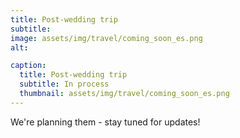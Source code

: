 ```yaml
---
title: Post-wedding trip
subtitle: 
image: assets/img/travel/coming_soon_es.png
alt: 

caption:
  title: Post-wedding trip
  subtitle: In process
  thumbnail: assets/img/travel/coming_soon_es.png
---
```

We're planning them - stay tuned for updates!